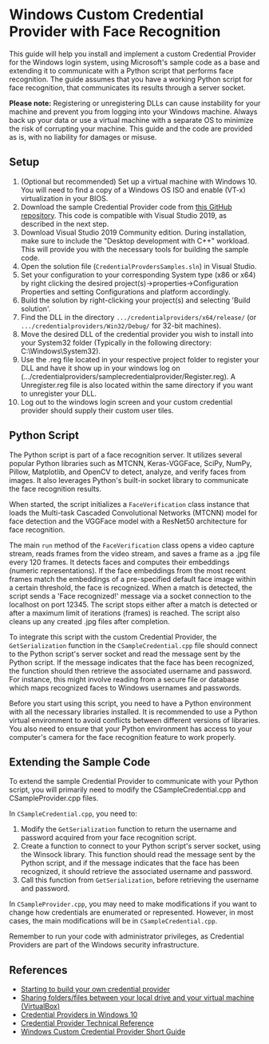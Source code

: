 
# Windows Custom Credential Provider with Face Recognition

This guide will help you install and implement a custom Credential Provider for the Windows login system, using Microsoft's sample code as a base and extending it to communicate with a Python script that performs face recognition. The guide assumes that you have a working Python script for face recognition, that communicates its results through a server socket.

**Please note:** Registering or unregistering DLLs can cause instability for your machine and prevent you from logging into your Windows machine. Always back up your data or use a virtual machine with a separate OS to minimize the risk of corrupting your machine. This guide and the code are provided as is, with no liability for damages or misuse.

## Setup

1. (Optional but recommended) Set up a virtual machine with Windows 10. You will need to find a copy of a Windows OS ISO and enable (VT-x) virtualization in your BIOS.
2. Download the sample Credential Provider code from [this GitHub repository](https://github.com/pauldotknopf/WindowsSDK7-Samples/tree/master/security/credentialproviders). This code is compatible with Visual Studio 2019, as described in the next step.
3. Download Visual Studio 2019 Community edition. During installation, make sure to include the "Desktop development with C++" workload. This will provide you with the necessary tools for building the sample code.
4. Open the solution file (`CredentialProvdersSamples.sln`) in Visual Studio.
5. Set your configuration to your corresponding System type (x86 or x64) by right clicking the desired project(s)->properties->Configuration Properties and setting Configurations and platform accordingly.
6. Build the solution by right-clicking your project(s) and selecting 'Build solution'.
7. Find the DLL in the directory `.../credentialproviders/x64/release/` (or `.../credentialproviders/Win32/Debug/` for 32-bit machines).
8. Move the desired DLL of the credential provider you wish to install into your System32 folder (Typically in the following directory: C:\Windows\System32).
9. Use the .reg file located in your respective project folder to register your DLL and have it show up in your windows log on (…/credentialproviders/samplecredentialprovider/Register.reg). A Unregister.reg file is also located within the same directory if you want to unregister your DLL.
10. Log out to the windows login screen and your custom credential provider should supply their custom user tiles.

## Python Script

The Python script is part of a face recognition server. It utilizes several popular Python libraries such as MTCNN, Keras-VGGFace, SciPy, NumPy, Pillow, Matplotlib, and OpenCV to detect, analyze, and verify faces from images. It also leverages Python's built-in socket library to communicate the face recognition results.

When started, the script initializes a `FaceVerification` class instance that loads the Multi-task Cascaded Convolutional Networks (MTCNN) model for face detection and the VGGFace model with a ResNet50 architecture for face recognition.

The main `run` method of the `FaceVerification` class opens a video capture stream, reads frames from the video stream, and saves a frame as a .jpg file every 120 frames. It detects faces and computes their embeddings (numeric representations). If the face embeddings from the most recent frames match the embeddings of a pre-specified default face image within a certain threshold, the face is recognized. When a match is detected, the script sends a 'Face recognized!' message via a socket connection to the localhost on port 12345. The script stops either after a match is detected or after a maximum limit of iterations (frames) is reached. The script also cleans up any created .jpg files after completion.

To integrate this script with the custom Credential Provider, the `GetSerialization` function in the `CSampleCredential.cpp` file should connect to the Python script's server socket and read the message sent by the Python script. If the message indicates that the face has been recognized, the function should then retrieve the associated username and password. For instance, this might involve reading from a secure file or database which maps recognized faces to Windows usernames and passwords.

Before you start using this script, you need to have a Python environment with all the necessary libraries installed. It is recommended to use a Python virtual environment to avoid conflicts between different versions of libraries. You also need to ensure that your Python environment has access to your computer's camera for the face recognition feature to work properly.

## Extending the Sample Code

To extend the sample Credential Provider to communicate with your Python script, you will primarily need to modify the CSampleCredential.cpp and CSampleProvider.cpp files.

In `CSampleCredential.cpp`, you need to:

1. Modify the `GetSerialization` function to return the username and password acquired from your face recognition script.
2. Create a function to connect to your Python script's server socket, using the Winsock library. This function should read the message sent by the Python script, and if the message indicates that the face has been recognized, it should retrieve the associated username and password.
3. Call this function from `GetSerialization`, before retrieving the username and password.

In `CSampleProvider.cpp`, you may need to make modifications if you want to change how credentials are enumerated or represented. However, in most cases, the main modifications will be in `CSampleCredential.cpp`.

Remember to run your code with administrator privileges, as Credential Providers are part of the Windows security infrastructure.

## References

- [Starting to build your own credential provider](https://blogs.msmvps.com/alunj/2011/02/21/starting-to-build-your-own-credential-provider/)
- [Sharing folders/files between your local drive and your virtual machine (VirtualBox)](https://operating-systems.wonderhowto.com/how-to/share-local-drives-and-folders-using-oracle-vm-virtualbox-with-guest-windows-os-0126237/)
- [Credential Providers in Windows 10](https://msdn.microsoft.com/en-us/library/windows/desktop/mt158211(v=vs.85).aspx)
- [Credential Provider Technical Reference](http://go.microsoft.com/fwlink/?LinkId=717287)
- [Windows Custom Credential Provider Short Guide](https://github.com/bgyoo970/Windows-Custom-Credential-Provider-Short-Guide)
